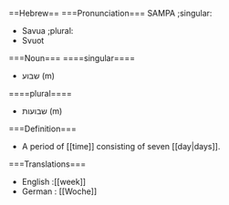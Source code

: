 ==Hebrew==
===Pronunciation===
SAMPA
;singular:
* Savua
;plural:
* Svuot


===Noun===
====singular====
* שבוע (m)

====plural====
* שבועות (m)
 
===Definition===
* A period of [[time]] consisting of seven [[day|days]].
 
===Translations===
* English :[[week]]
* German : [[Woche]]